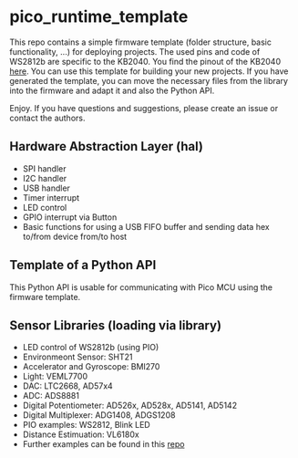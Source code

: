 # pico_runtime_template
This repo contains a simple firmware template (folder structure, basic functionality, ...) for deploying projects. The used pins and code of WS2812b are specific to the KB2040. You find the pinout of the KB2040 [here](https://learn.adafruit.com/adafruit-kb2040/pinouts).
You can use this template for building your new projects. If you have generated the template, you can move the necessary files from the library into the firmware and adapt it and also the Python API.

Enjoy. If you have questions and suggestions, please create an issue or contact the authors.

## Hardware Abstraction Layer (hal)
- SPI handler
- I2C handler
- USB handler
- Timer interrupt
- LED control
- GPIO interrupt via Button
- Basic functions for using a USB FIFO buffer and sending data hex to/from device from/to host

## Template of a Python API
This Python API is usable for communicating with Pico MCU using the firmware template. 

## Sensor Libraries (loading via library)
- LED control of WS2812b (using PIO)
- Environmeont Sensor: SHT21
- Accelerator and Gyroscope: BMI270
- Light: VEML7700
- DAC: LTC2668, AD57x4
- ADC: ADS8881
- Digital Potentiometer: AD526x, AD528x, AD5141, AD5142
- Digital Multiplexer: ADG1408, ADGS1208
- PIO examples: WS2812, Blink LED
- Distance Estimuation: VL6180x
- Further examples can be found in this [repo](https://github.com/analogdevicesinc/no-OS/tree/main)
